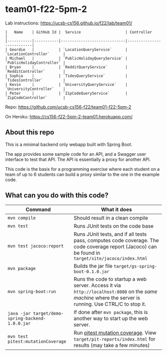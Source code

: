 # team01-f22-5pm-2

Lab instructions: <https://ucsb-cs156.github.io/f22/lab/team01/>

```
|   Name    | GitHub Id |  Service                    | Controller                |
|-----------|-----------|-----------------------------|---------------------------| 
| Geordie   |           | `LocationQueryService`      | `LocationController`      |   
| Michael   |           | `PublicHolidayQueryService` | `PublicHolidayController` |   
| Bryan     |           | `RedditQueryService`        | `RedditController`        |   
| Sophia    |           | `TidesQueryService`         | `TidesController`         |   
| Kevin     |           | `UniversityQueryService`    | `UniversityController`    |
| Peter     |           | `ZipCodeQueryService`       | `ZipCodeController`       |
```

Repo: https://github.com/ucsb-cs156-f22/team01-f22-5pm-2

On Heroku: https://cs156-f22-5pm-2-team01.herokuapp.com/

## About this repo

This is a minimal backend only webapp built with Spring Boot.

The app provides some sample code for an API, and a Swagger user interface
to test that API.  The API is essentially a proxy for another API.

This code is the basis for a programming exercise where each student on a
team of up to 6 students can build a proxy similar to the one in the example code.

## What can you do with this code?

| Command | What it does   |
|----------|---------------------------------------|
| `mvn compile` | Should result in a clean compile |
| `mvn test` | Runs JUnit tests on the code base |
| `mvn test jacoco:report` | Runs JUnit tests, and if all tests pass, computes code coverage.  The code coverage report (Jacoco) can be found in `target/site/jacoco/index.html` |
| `mvn package` | Builds the jar file `target/gs-spring-boot-0.1.0.jar` |
| `mvn spring-boot:run` | Runs the code to startup a web server.  Access it via `http://localhost:8080` on the *same machine* where the server is running.  Use CTRL/C to stop it. |
| `java -jar target/demo-spring-backend-1.0.0.jar` | If done after `mvn package`, this is another way to start up the web server.|
| `mvn test pitest:mutationCoverage` | Run [pitest mutation coverage](https://pitest.org).  View `target/pit-reports/index.html` for results (may take a few minutes)|
